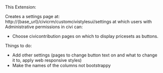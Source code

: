 This Extension:

Creates a settings page at: http://{base_url}/civicrm/customcivistylesui/settings at which users with Administrative permissions in civi can:

+ Choose civicontribution pages on which to display pricesets as buttons.

Things to do:

+ Add other settings (pages to change button text on and what to change it to, apply web responsive styles)
+ Make the names of the columns not bootstrappy
